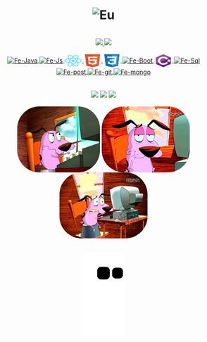 
<h1 align=center><img src="https://readme-typing-svg.herokuapp.com?size=25&color=329A18&center=verdadeiro&vCenter=verdadeiro&width=580&lines=Ol%C3%A1%2C+Meu+nome+%C3%A9+Felipe;Sou+Desenvolvedor+Full+Stack++Jr++%F0%9F%9A%80;Sejam+Bem+vindos(a)+a+minha+Matrix!+%E2%9D%A4%EF%B8%8F%F0%9F%91%A8%F0%9F%8F%BB%E2%80%8D%F0%9F%92%BB" alt="Eu"></h1>
<br><div align="center">
  <a href="https://github.com/flpeandrade">
  <img height="180em" src="https://github-readme-stats.vercel.app/api?username=flpeandrade&show_icons=true&theme=github_dark&include_all_commits=true&count_private=true"/>
  <img height="180em" src="https://github-readme-stats.vercel.app/api/top-langs/?username=flpeandrade&layout=compact&langs_count=7&theme=github_dark"/>
</div>
<div style="display: inline_block" align="center"><br>
  <img align="center" alt="Fe-Java" height="30" width="40" src="https://cdn.jsdelivr.net/gh/devicons/devicon/icons/java/java-original.svg">
  <img align="center" alt="Fe-Js" height="30" width="40" src="https://cdn.jsdelivr.net/gh/devicons/devicon/icons/javascript/javascript-original.svg">
  <img align="center" alt="Fe-React" height="30" width="40" src="https://raw.githubusercontent.com/devicons/devicon/master/icons/react/react-original.svg">
  <img align="center" alt="Fe-HTML" height="30" width="40" src="https://raw.githubusercontent.com/devicons/devicon/master/icons/html5/html5-original.svg">
  <img align="center" alt="Fe-CSS" height="30" width="40" src="https://raw.githubusercontent.com/devicons/devicon/master/icons/css3/css3-original.svg">
  <img align="center" alt="Fe-Boot" height="30" width="40" src="https://cdn.jsdelivr.net/gh/devicons/devicon/icons/bootstrap/bootstrap-original.svg">
  <img align="center" alt="Fe-Csharp" height="30" width="40" src="https://raw.githubusercontent.com/devicons/devicon/master/icons/csharp/csharp-original.svg">
  <img align="center" alt="Fe-Sql" height="30" width="40" src="https://cdn.jsdelivr.net/gh/devicons/devicon/icons/microsoftsqlserver/microsoftsqlserver-plain.svg">
  <img align="center" alt="Fe-post" height="30" width="40" src="https://cdn.jsdelivr.net/gh/devicons/devicon/icons/postgresql/postgresql-original.svg">
  <img align="center" alt="Fe-git" height="30" width="40" src="https://cdn.jsdelivr.net/gh/devicons/devicon/icons/git/git-original.svg">
  <img align="center" alt="Fe-mongo" height="30" width="40" src="https://cdn.jsdelivr.net/gh/devicons/devicon/icons/mongodb/mongodb-original.svg">
</div><br>
<br><div align="center"> 
  <a href="https://instagram.com/flpeandrade" target="_blank"><img src="https://img.shields.io/badge/-Instagram-%23E4405F?style=for-the-badge&logo=instagram&logoColor=white" target="_blank"></a>
  <a href = "mailto:felipeandradecastro584@gmail.com"><img src="https://img.shields.io/badge/Gmail-D14836?style=for-the-badge&logo=gmail&logoColor=white" target="_blank"></a>
  <a href="https://www.linkedin.com/in/felipe-andrade-970973159/" target="_blank"><img src="https://img.shields.io/badge/-LinkedIn-%230077B5?style=for-the-badge&logo=linkedin&logoColor=white" target="_blank"></a> 
  <div style="display: inline_block;" align="center"><br>
  <img align="center" alt="cão-gif" height="150" style="border-radius:50px;" src="https://github.com/flpeandrade/flpeandrade/raw/main/assets/gif1.gif">
  <img align="center" alt="cão-gif" height="150" style="border-radius:50px;" src="https://github.com/flpeandrade/flpeandrade/raw/main/assets/gif2.gif">
  <img align="center" alt="cão-gif" height="150" style="border-radius:50px;" src="https://github.com/flpeandrade/flpeandrade/raw/main/assets/gif3.gif">
</div><br>
  
  ![Snake animation](https://github.com/flpeandrade/flpeandrade/blob/output/github-contribution-grid-snake.svg)
 
